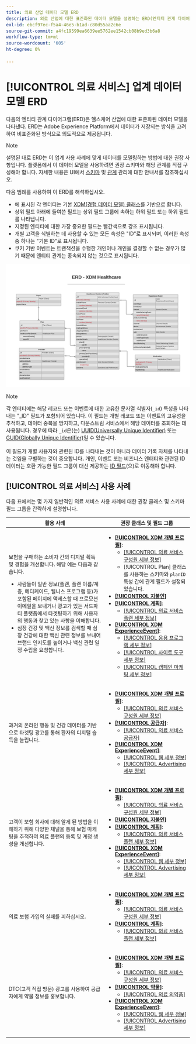 ```yaml
---
title: 의료 산업 데이터 모델 ERD
description: 의료 산업에 대한 표준화된 데이터 모델을 설명하는 ERD(엔티티 관계 다이어그램)를 봅니다. 이 데이터 모델은 Adobe Experience Platform에서 사용하기 위해 XDM(Experience Data Model)과 호환됩니다.
exl-id: ebcf97ec-f5a4-46e5-b1ad-c80d55aa2c6e
source-git-commit: a4fc19599ea6639ee5762ee1542cb08b9ed3b6a8
workflow-type: tm+mt
source-wordcount: '605'
ht-degree: 0%

---
```


# [!UICONTROL 의료 서비스] 업계 데이터 모델 ERD

다음의 엔티티 관계 다이어그램(ERD)은 헬스케어 산업에 대한 표준화된 데이터 모델을 나타낸다. ERD는 Adobe Experience Platform에서 데이터가 저장되는 방식을 고려하여 비표준화된 방식으로 의도적으로 제공됩니다.

>[!NOTE]
>
>설명된 대로 ERD는 이 업계 사용 사례에 맞게 데이터를 모델링하는 방법에 대한 권장 사항입니다. 플랫폼에서 이 데이터 모델을 사용하려면 권장 스키마와 해당 관계를 직접 구성해야 합니다. 자세한 내용은 UI에서 [스키마](../../ui/resources/schemas.md) 및 [관계](../../tutorials/relationship-ui.md) 관리에 대한 안내서를 참조하십시오.

다음 범례를 사용하여 이 ERD를 해석하십시오.

* 에 표시된 각 엔터티는 기본 [XDM(경험 데이터 모델) 클래스](../composition.md#class)를 기반으로 합니다.
* 상위 필드 아래에 들여쓴 필드는 상위 필드 그룹에 속하는 하위 필드 또는 하위 필드를 나타냅니다.
* 지정된 엔티티에 대한 가장 중요한 필드는 빨간색으로 강조 표시됩니다.
* 개별 고객을 식별하는 데 사용할 수 있는 모든 속성은 &quot;ID&quot;로 표시되며, 이러한 속성 중 하나는 &quot;기본 ID&quot;로 표시됩니다.
* 쿠키 기반 이벤트는 트랜잭션을 수행한 개인이나 개인을 결정할 수 없는 경우가 많기 때문에 엔티티 관계는 종속되지 않는 것으로 표시됩니다.

![의료 산업 데이터 모델에 대한 ERD 예](../../images/industries/healthcare.png)

>[!NOTE]
>
>각 엔터티에는 해당 레코드 또는 이벤트에 대한 고유한 문자열 식별자(`_id`) 특성을 나타내는 &quot;_ID&quot; 필드가 포함되어 있습니다. 이 필드는 개별 레코드 또는 이벤트의 고유성을 추적하고, 데이터 중복을 방지하고, 다운스트림 서비스에서 해당 데이터를 조회하는 데 사용됩니다. 경우에 따라 `_id`은(는) [UUID(Universally Unique Identifier)](https://tools.ietf.org/html/rfc4122) 또는 [GUID(Globally Unique Identifier)](https://docs.microsoft.com/en-us/dotnet/api/system.guid?view=net-5.0)일 수 있습니다.<br><br>이 필드가 개별 사용자와 관련된 ID를 나타내는 것이 아니라 데이터 기록 자체를 나타내는 것임을 구별하는 것이 중요합니다&#x200B;**.** 개인, 이벤트 또는 비즈니스 엔터티와 관련된 ID 데이터는 호환 가능한 필드 그룹이 대신 제공하는 [ID 필드](../composition.md#identity)(으)로 이동해야 합니다.

## [!UICONTROL 의료 서비스] 사용 사례

다음 표에서는 몇 가지 일반적인 의료 서비스 사용 사례에 대한 권장 클래스 및 스키마 필드 그룹을 간략하게 설명합니다.

| 활용 사례 | 권장 클래스 및 필드 그룹 |
| --- | --- |
| 보험을 구매하는 소비자 간의 디지털 획득 및 경험을 개선합니다. 해당 예는 다음과 같습니다. <ul><li>사람들이 일반 정보(플랜, 플랜 이름/계층, 메디케이드, 웰니스 프로그램 등)가 포함된 페이지에 액세스할 때 프로모션 이메일을 보내거나 광고가 있는 서드파티 플랫폼에서 타겟팅하기 위해 사용자의 행동과 찾고 있는 사항을 이해합니다.</li><li>심장 건강 및 백신 정보를 검색할 때 심장 건강에 대한 백신 관련 정보를 보내어 브랜드 인지도를 높이거나 백신 관련 일정 수립을 요청합니다.</li></ul> | <ul><li>**[[!UICONTROL XDM 개별 프로필]](../../classes/individual-profile.md)**:<ul><li>[[!UICONTROL 의료 서비스 구성원 세부 정보]](../../field-groups/profile/healthcare-member-details.md)</li><li>[!UICONTROL Plan] 클래스를 사용하는 스키마와 `planID` 특성 간에 관계 필드가 설정되었습니다.</li></ul></li><li>**[[!UICONTROL 지불인]](../../classes/payer.md)**</li><li>**[[!UICONTROL 계획]](../../classes/plan.md)**:<ul><li>[[!UICONTROL 의료 서비스 플랜 세부 정보]](../../field-groups/plan/healthcare-plan-details.md)</li></ul></li><li>**[[!UICONTROL XDM ExperienceEvent]](../../classes/experienceevent.md)**:<ul><li>[[!UICONTROL 응용 프로그램 세부 정보]](../../field-groups/event/application-details.md)</li><li>[[!UICONTROL 사이트 도구 세부 정보]](../../field-groups/event/sitetool-details.md)</li><li>[[!UICONTROL  캠페인 마케팅 세부 정보]](../../field-groups/event/campaign-marketing-details.md)</li></ul></li></ul> |
| 과거의 온라인 행동 및 건강 데이터를 기반으로 타겟팅 광고를 통해 환자의 디지털 습득을 늘립니다. | <ul><li>**[[!UICONTROL XDM 개별 프로필]](../../classes/individual-profile.md)**:<ul><li>[[!UICONTROL 의료 서비스 구성원 세부 정보]](../../field-groups/profile/healthcare-member-details.md)</li></ul></li><li>**[[!UICONTROL 공급자]](../../classes/provider.md)**:<ul><li>[[!UICONTROL 의료 서비스 공급자]](../../field-groups/provider/healthcare-provider.md)</li></ul></li><li>**[[!UICONTROL XDM ExperienceEvent]](../../classes/experienceevent.md)**:<ul><li>[[!UICONTROL 웹 세부 정보]](../../field-groups/event/web-details.md)</li><li>[[!UICONTROL Advertising 세부 정보]](../../field-groups/event/advertising-details.md)</li></ul></li></ul> |
| 고객이 보험 회사에 대해 알게 된 방법을 이해하기 위해 다양한 채널을 통해 보험 마케팅을 추적하여 의료 플랜의 등록 및 계정 생성을 개선합니다. | <ul><li>**[[!UICONTROL XDM 개별 프로필]](../../classes/individual-profile.md)**:<ul><li>[[!UICONTROL 의료 서비스 구성원 세부 정보]](../../field-groups/profile/healthcare-member-details.md)</li></ul></li><li>**[[!UICONTROL 지불인]](../../classes/payer.md)**</li><li>**[[!UICONTROL 계획]](../../classes/plan.md)**:<ul><li>[[!UICONTROL 의료 서비스 플랜 세부 정보]](../../field-groups/plan/healthcare-plan-details.md)</li></ul></li><li>**[[!UICONTROL XDM ExperienceEvent]](../../classes/experienceevent.md)**:<ul><li>[[!UICONTROL 웹 세부 정보]](../../field-groups/event/web-details.md)</li><li>[[!UICONTROL Advertising 세부 정보]](../../field-groups/event/advertising-details.md)</li></ul></li></ul> |
| 의료 보험 가입의 실패를 피하십시오. | <ul><li>**[[!UICONTROL XDM 개별 프로필]](../../classes/individual-profile.md)**:<ul><li>[[!UICONTROL 의료 서비스 구성원 세부 정보]](../../field-groups/profile/healthcare-member-details.md)</li></ul></li><li>**[[!UICONTROL 계획]](../../classes/plan.md)**:<ul><li>[[!UICONTROL 의료 서비스 플랜 세부 정보]](../../field-groups/plan/healthcare-plan-details.md)</li></ul></li></ul> |
| DTC(고객 직접 방문) 광고를 사용하여 공급자에게 약물 정보를 홍보합니다. | <ul><li>**[[!UICONTROL XDM 개별 프로필]](../../classes/individual-profile.md)**:<ul><li>[[!UICONTROL 의료 서비스 구성원 세부 정보]](../../field-groups/profile/healthcare-member-details.md)</li></ul></li><li>**[[!UICONTROL 약물]](../../classes/medication.md)**:<ul><li>[[!UICONTROL 의료 의약품]](../../field-groups/medication/healthcare-medication.md)</li></ul></li><li>**[[!UICONTROL XDM ExperienceEvent]](../../classes/experienceevent.md)**:<ul><li>[[!UICONTROL 웹 세부 정보]](../../field-groups/event/web-details.md)</li><li>[[!UICONTROL Advertising 세부 정보]](../../field-groups/event/advertising-details.md)</li></ul></li></ul> |

